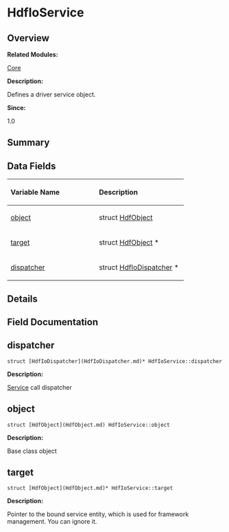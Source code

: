 # HdfIoService<a name="ZH-CN_TOPIC_0000001054598161"></a>

## **Overview**<a name="section1231012473093530"></a>

**Related Modules:**

[Core](Core.md)

**Description:**

Defines a driver service object. 

**Since:**

1.0

## **Summary**<a name="section2006077718093530"></a>

## Data Fields<a name="pub-attribs"></a>

<a name="table742148269093530"></a>
<table><thead align="left"><tr id="row424487222093530"><th class="cellrowborder" valign="top" width="50%" id="mcps1.1.3.1.1"><p id="p1639564560093530"><a name="p1639564560093530"></a><a name="p1639564560093530"></a>Variable Name</p>
</th>
<th class="cellrowborder" valign="top" width="50%" id="mcps1.1.3.1.2"><p id="p1365378017093530"><a name="p1365378017093530"></a><a name="p1365378017093530"></a>Description</p>
</th>
</tr>
</thead>
<tbody><tr id="row710479616093530"><td class="cellrowborder" valign="top" width="50%" headers="mcps1.1.3.1.1 "><p id="p1942838344093530"><a name="p1942838344093530"></a><a name="p1942838344093530"></a><a href="HdfIoService.md#a6ad278c554dab0fa5b2269e3cae22cab">object</a></p>
</td>
<td class="cellrowborder" valign="top" width="50%" headers="mcps1.1.3.1.2 "><p id="p1935341494093530"><a name="p1935341494093530"></a><a name="p1935341494093530"></a>struct <a href="HdfObject.md">HdfObject</a>&nbsp;</p>
</td>
</tr>
<tr id="row61539404093530"><td class="cellrowborder" valign="top" width="50%" headers="mcps1.1.3.1.1 "><p id="p1735301085093530"><a name="p1735301085093530"></a><a name="p1735301085093530"></a><a href="HdfIoService.md#a4b30a5c89ee7213eb1f74898e2ad605c">target</a></p>
</td>
<td class="cellrowborder" valign="top" width="50%" headers="mcps1.1.3.1.2 "><p id="p1418353520093530"><a name="p1418353520093530"></a><a name="p1418353520093530"></a>struct <a href="HdfObject.md">HdfObject</a> *&nbsp;</p>
</td>
</tr>
<tr id="row736175776093530"><td class="cellrowborder" valign="top" width="50%" headers="mcps1.1.3.1.1 "><p id="p590716118093530"><a name="p590716118093530"></a><a name="p590716118093530"></a><a href="HdfIoService.md#a3da28f5ff9b7805e136081bb65952761">dispatcher</a></p>
</td>
<td class="cellrowborder" valign="top" width="50%" headers="mcps1.1.3.1.2 "><p id="p1456352926093530"><a name="p1456352926093530"></a><a name="p1456352926093530"></a>struct <a href="HdfIoDispatcher.md">HdfIoDispatcher</a> *&nbsp;</p>
</td>
</tr>
</tbody>
</table>

## **Details**<a name="section1218803229093530"></a>

## **Field Documentation**<a name="section632658158093530"></a>

## dispatcher<a name="a3da28f5ff9b7805e136081bb65952761"></a>

```
struct [HdfIoDispatcher](HdfIoDispatcher.md)* HdfIoService::dispatcher
```

 **Description:**

[Service](Service.md)  call dispatcher 

## object<a name="a6ad278c554dab0fa5b2269e3cae22cab"></a>

```
struct [HdfObject](HdfObject.md) HdfIoService::object
```

 **Description:**

Base class object 

## target<a name="a4b30a5c89ee7213eb1f74898e2ad605c"></a>

```
struct [HdfObject](HdfObject.md)* HdfIoService::target
```

 **Description:**

Pointer to the bound service entity, which is used for framework management. You can ignore it. 

